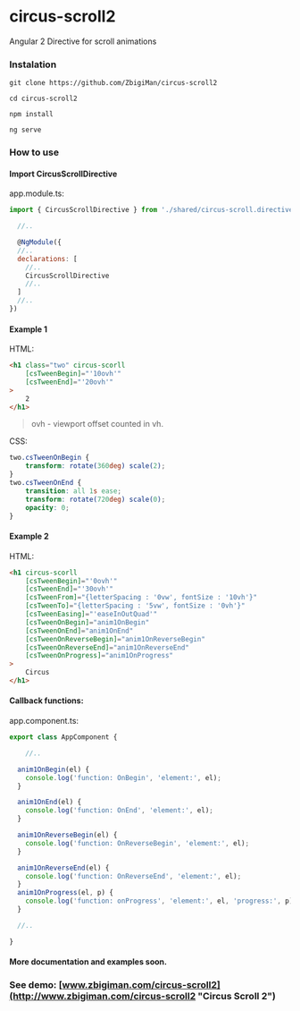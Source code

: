 # circus-scroll2
Angular 2 Directive for scroll animations

### Instalation

```
git clone https://github.com/ZbigiMan/circus-scroll2

cd circus-scroll2

npm install

ng serve

```

### How to use

#### Import CircusScrollDirective

app.module.ts:

```javascript
import { CircusScrollDirective } from './shared/circus-scroll.directive';

  //..

  @NgModule({
  //..   
  declarations: [
    //..
    CircusScrollDirective
    //..    
  ]
  //.. 
})
```

#### Example 1

HTML:

```html
<h1 class="two" circus-scorll
    [csTweenBegin]="'10ovh'"
    [csTweenEnd]="'20ovh'"               
>
    2
</h1>
```

>ovh - viewport offset counted in vh.

CSS:

```CSS
two.csTweenOnBegin {               
    transform: rotate(360deg) scale(2);
}
two.csTweenOnEnd {
    transition: all 1s ease;
    transform: rotate(720deg) scale(0);
    opacity: 0;
}
```

#### Example 2

HTML:

```html
<h1 circus-scorll
    [csTweenBegin]="'0ovh'"
    [csTweenEnd]="'30ovh'"
    [csTweenFrom]="{letterSpacing : '0vw', fontSize : '10vh'}"
    [csTweenTo]="{letterSpacing : '5vw', fontSize : '0vh'}"
    [csTweenEasing]="'easeInOutQuad'"
    [csTweenOnBegin]="anim1OnBegin"
    [csTweenOnEnd]="anim1OnEnd"
    [csTweenOnReverseBegin]="anim1OnReverseBegin"
    [csTweenOnReverseEnd]="anim1OnReverseEnd"
    [csTweenOnProgress]="anim1OnProgress"
>
    Circus
</h1>
```

#### Callback functions:

app.component.ts:

```javascript
export class AppComponent {

    //..    

  anim1OnBegin(el) {
    console.log('function: OnBegin', 'element:', el);
  }

  anim1OnEnd(el) {
    console.log('function: OnEnd', 'element:', el);
  }

  anim1OnReverseBegin(el) {
    console.log('function: OnReverseBegin', 'element:', el);
  }

  anim1OnReverseEnd(el) {
    console.log('function: OnReverseEnd', 'element:', el);
  }
  anim1OnProgress(el, p) {
    console.log('function: onProgress', 'element:', el, 'progress:', p);
  }

  //.. 

}
```

#### More documentation and examples soon.
### See demo: [www.zbigiman.com/circus-scroll2](http://www.zbigiman.com/circus-scroll2 "Circus Scroll 2")


